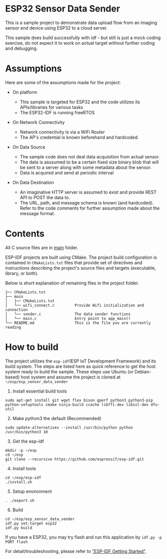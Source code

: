 # ESP32 Sensor Data Sender

This is a sample project to demonstrate data upload flow from an imaging sensor end device using ESP32 to a cloud server.

This sample does build successfully with idf - but still is just a mock coding exercise, do not expect it to work on actual target without further coding and debugging.

# Assumptions

Here are some of the assumptions made for the project:

- On platform
  - This sample is targeted for ESP32 and the code utilizes its APIs/libraries for various tasks
  - The ESP32-IDF is running freeRTOS

- On Network Connectivity
  - Network connectivity is via a WiFi Router
  - The AP's credential is known beforehand and hardcoded.

- On Data Source
  - The sample code does not deal data acquisition from actual sensor.
  - The data is asssumed to be a certain fixed size binary blob that will be sent to a server along with some metadata about the sensor.
  - Data is acquired and send at periodic interval

- On Data Destination
  - An imaginative HTTP server is assumed to exist and provide REST API to POST the data to.
  - The URL, path, and message schema is known (and hardcoded). Refer to the code comments for further assumption made about the
    message format.

# Contents

All C source files are in [main](main) folder. 

ESP-IDF projects are built using CMake. The project build configuration is contained in `CMakeLists.txt`
files that provide set of directives and instructions describing the project's source files and targets
(executable, library, or both). 

Below is short explanation of remaining files in the project folder.

```
├── CMakeLists.txt
├── main
│   ├── CMakeLists.txt
│   └── wifi_connect.c         Provide Wifi initialization and connection
│   └── sender.c               The data sender functions
│   └── main.c                 Entry point to app_main()
└── README.md                  This is the file you are currently reading
```

# How to build

The project utilizes the `esp-idf`(ESP IoT Development Framework) and its build system.
The steps are listed here as quick reference to get the host system ready to build the sample.
These steps use Ubuntu (or Debian-based) host system and assume the project is cloned at `~/esp/esp_sensor_data_sender`

1. Install essential build tools
```
sudo apt-get install git wget flex bison gperf python3 python3-pip python-setuptools cmake ninja-build ccache libffi-dev libssl-dev dfu-util
```

2. Make python3 the default (Recommended)
```
sudo update-alternatives --install /usr/bin/python python /usr/bin/python3 10
```

3. Get the esp-idf
```
mkdir -p ~/esp
cd ~/esp
git clone --recursive https://github.com/espressif/esp-idf.git
```

4. Install tools
```
cd ~/esp/esp-idf
./install.sh
```

5. Setup environment
```
. ./export.sh
```

6. Build
```
cd ~/esp/esp_sensor_data_sender
idf.py set-target esp32
idf.py build
```

If you have a ESP32, you may try flash and run this application by `idf.py -p PORT flash`

For detail/troubleshooting, please refer to ["ESP-IDF Getting Started"](https://docs.espressif.com/projects/esp-idf/en/latest/esp32/get-started).


